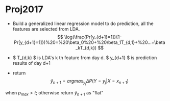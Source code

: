 # Proj2017
- Build a generalized linear regression model to do prediction, all the features are selected from LDA.
$$ \log(\frac{Pr[y_{d+1}=1]}{1-Pr[y_{d+1}=1]})%20=%20\beta_0%20+%20\beta_1T_{d,1}+%20...+\beta_kT_{d,k}) $$

- $ T_{d,k} $ is LDA's k th feature from day d. $ y_{d+1} $ is  prediction results of day d+1

- return 
$$\hat{y}_{n+1} = arg max_{y_j}\Delta P(Y=y_j | X = x_{n+1})$$

when $p_{max}>t$; 
otherwise return $\hat{y}_{n+1}$ as "flat"
